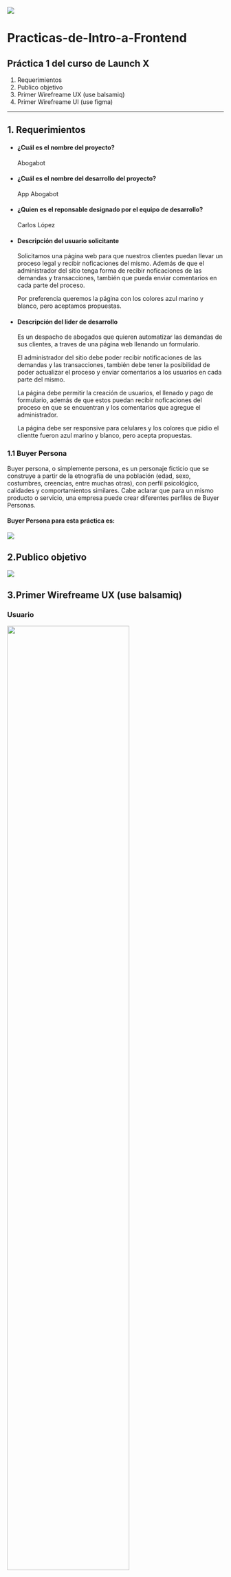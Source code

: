 ![](https://avatars.githubusercontent.com/u/110853422?s=200&v=4)
# Practicas-de-Intro-a-Frontend
## Práctica 1 del curso de Launch X
1. Requerimientos 
2. Publico objetivo
3. Primer Wirefreame UX (use balsamiq)
4. Primer Wirefreame UI (use figma)
------------
## 1. Requerimientos
- #### ¿Cuál es el nombre del proyecto?
  Abogabot
- #### ¿Cuál es el nombre del desarrollo del proyecto?
  App Abogabot
- #### ¿Quien es el reponsable designado por el equipo de desarrollo?
  Carlos López
- #### Descripción del usuario solicitante

  Solicitamos una página web para que nuestros clientes puedan llevar un proceso legal y recibir noficaciones del       mismo. Además de que el administrador del sitio tenga forma de recibir noficaciones de las demandas y transacciones,   también que pueda enviar comentarios en cada parte del proceso.
  
  Por preferencia queremos la página con los colores azul marino y blanco, pero aceptamos propuestas.
  
- #### Descripción del lider de desarrollo

  Es un despacho de abogados que quieren automatizar las demandas de sus clientes, a traves de una página web llenando   un formulario.
  
  El administrador del sitio debe poder recibir notificaciones de las demandas y las transacciones, también debe tener   la posibilidad de poder actualizar el proceso y enviar comentarios a los usuarios en cada parte del mismo.
 
  La página debe permitir la creación de usuarios, el llenado y pago de formulario, además de que estos puedan recibir   noficaciones del proceso en que se encuentran y los comentarios que agregue el administrador.
  
  La página debe ser responsive para celulares y los colores que pidio el clientte fueron azul marino y blanco, pero     acepta propuestas.
  
  
### 1.1 Buyer Persona

Buyer persona, o simplemente persona, es un personaje ficticio que se construye a partir de la etnografía de una población (edad, sexo, costumbres, creencias, entre muchas otras), con perfil psicológico, calidades y comportamientos similares. Cabe aclarar que para un mismo producto o servicio, una empresa puede crear diferentes perfiles de Buyer Personas.

#### Buyer Persona para esta práctica es:

<img src="/Abogabot/BuyerPersona.png" />

## 2.Publico objetivo

<img src="/Abogabot/PersonasObjetivo.jpg" />

## 3.Primer Wirefreame UX (use balsamiq)

### Usuario
<img src="/Abogabot/Inicio%20de%20Sesión%20(Usuario).png" width = "75%"/>
<img src="/Abogabot/Crear%20Cuenta.png" width = "75%"/>
<img src="/Abogabot/Formulario.png" width = "75%"/>
<img src="/Abogabot/Formulario%20(Segunda%20parte).png" width = "75%"/>
<img src="/Abogabot/Proceso%201.png" width = "75%"/>
<img src="/Abogabot/Pago-balsamiq.png" width = "75%"/>
<img src="/Abogabot/Transacción%20Completa.png" width = "75%"/>
<img src="/Abogabot/Proceso%202.png" width = "75%"/>
<img src="/Abogabot/Pagina%20de%20Usuario.png" width = "75%"/>
<img src="/Abogabot/Comentarios.png" width = "75%"/>

### Administrador
<img src="/Abogabot/Inicio%20de%20Sesión%20(Admin).png" width = "75%"/>
<img src="/Abogabot/Notificaciones.png" width = "75%"/>
<img src="/Abogabot/Comentarios%20(Administrador).png" width = "75%"/>
<img src="/Abogabot/Transacción.png" width = "75%"/>


## 4.Primer Wireframe UI (use figma)

### Usuario



### Administrador

#### Inicio de sesión
<img src="/Abogabot/Inicio-de-Sesion.png" />

#### Página de notificaciones
<img src="/Abogabot/Pagina-principal-notifiaciones.png" />

#### Página de comentarios
<img src="/Abogabot/Pagina-principal-comentarios.png" />

#### Página de transaccciones
<img src="/Abogabot/Pago.png" />

